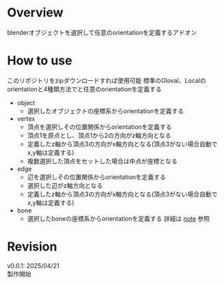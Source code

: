 # Overview
blenderオブジェクトを選択して任意のorientationを定義するアドオン

# How to use
このリポジトリをzipダウンロードすれば使用可能 
標準のGloval、Localのorientationと4種類方法でと任意のorientationを定義する  
- object
    - 選択したオブジェクトの座標系からorientationを定義する
- vertex
    - 頂点を選択しその位置関係からorientationを定義する
    - 頂点1を原点とし、頂点1から2の方向がz軸方向となる
    - 定義したz軸から頂点3の方向がx軸方向となる(頂点3がない場合自動でx,y軸は定義する)
    - 複数選択した頂点をセットした場合は中点が座標となる
- edge
    - 辺を選択しその位置関係からorientationを定義する
    - 選択した辺がz軸方向となる
    - 定義したz軸から頂点3の方向がx軸方向となる(頂点3がない場合自動でx,y軸は定義する)
- bone
    - 選択したboneの座標系からorientationを定義する
詳細は
[note](https://note.com/preview/na7c62aa49036?prev_access_key=f527c29eba77038077dcc350fdd95c4b)
参照

# Revision
v0.0.1: 2025/04/21  
製作開始


